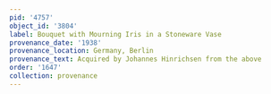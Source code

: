 ```yaml
---
pid: '4757'
object_id: '3804'
label: Bouquet with Mourning Iris in a Stoneware Vase
provenance_date: '1938'
provenance_location: Germany, Berlin
provenance_text: Acquired by Johannes Hinrichsen from the above
order: '1647'
collection: provenance
---
```

